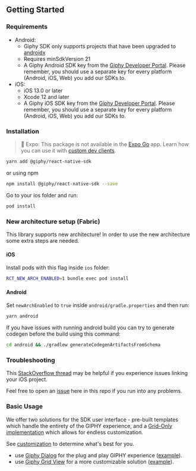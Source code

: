 ## Getting Started

### Requirements

- Android:
  - Giphy SDK only supports projects that have been upgraded
    to [androidx](https://developer.android.com/jetpack/androidx/)
  - Requires minSdkVersion 21
  - A Giphy Android SDK key from the [Giphy Developer Portal](https://developers.giphy.com/dashboard/?create=true).
    Please remember, you should use a separate key for every platform (Android, iOS, Web) you add our SDKs to.
- iOS:
  - iOS 13.0 or later
  - Xcode 12 and later
  - A Giphy iOS SDK key from the [Giphy Developer Portal](https://developers.giphy.com/dashboard/?create=true).
    Please remember, you should use a separate key for every platform (Android, iOS, Web) you add our SDKs to.

### Installation

> 🚨 Expo: This package is not available in the [Expo Go](https://expo.io/client) app. Learn how you can use it
> with [custom dev clients](./expo-integration.md).

```bash
yarn add @giphy/react-native-sdk
```

or using npm

```bash
npm install @giphy/react-native-sdk --save
```

Go to your ios folder and run:

```bash
pod install
```

### New architecture setup (Fabric)

This library supports new architecture!
In order to use the new architecture some extra steps are needed.

#### iOS

Install pods with this flag inside `ios` folder:

```sh
RCT_NEW_ARCH_ENABLED=1 bundle exec pod install
```

#### Android

Set `newArchEnabled` to `true` inside `android/gradle.properties` and then run:

```sh
yarn android
```

If you have issues with running android build you can try to generate codegen before the build using this command:

```sh
cd android && ./gradlew generateCodegenArtifactsFromSchema
```

### Troubleshooting

This [StackOverflow thread](https://stackoverflow.com/questions/52536380/why-linker-link-static-libraries-with-errors-ios)
may be helpful if you experience issues linking your iOS project.

Feel free to open an [issue](https://github.com/Giphy/giphy-react-native-sdk/issues) here in this repo if you run into
any problems.

### Basic Usage

We offer two solutions for the SDK user interface - pre-built templates which handle the entirety of the GIPHY
experience, and a [Grid-Only implementation](https://developers.giphy.com/docs/sdk#grid) which allows for endless
customization.

See [customization](https://developers.giphy.com/docs/sdk#grid) to determine what's best for you.

- use [Giphy Dialog](api.md#giphydialog) for the plug and play GIPHY experience ([example](api.md#example-2)).
- use [Giphy Grid View](api.md#giphygridview) for a more customizable solution ([example](api.md#example-3)).
